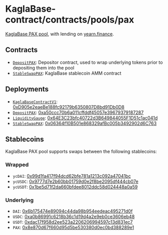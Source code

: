 # KaglaBase-contract/contracts/pools/pax

[KaglaBase PAX pool](https://www.KaglaBase.fi/pax), with lending on [yearn.finance](https://yearn.finance/).

## Contracts

* [`DepositPAX`](DepositPAX.vy): Depositor contract, used to wrap underlying tokens prior to depositing them into the pool
* [`StableSwapPAX`](StableSwapPAX.vy): KaglaBase stablecoin AMM contract

## Deployments

* [`KaglaBaseContractV1`](../../tokens/KaglaTokenV1.vy): [0xD905e2eaeBe188fc92179b6350807D8bd91Db0D8](https://etherscan.io/address/0xD905e2eaeBe188fc92179b6350807D8bd91Db0D8)
* [`DepositPAX`](DepositPAX.vy): [0xa50ccc70b6a011cffddf45057e39679379187287](https://etherscan.io/address/0xa50ccc70b6a011cffddf45057e39679379187287)
* [`LiquidityGauge`](../../gauges/LiquidityGauge.vy): [0x64E3C23bfc40722d3B649844055F1D51c1ac041d](https://etherscan.io/address/0x64E3C23bfc40722d3B649844055F1D51c1ac041d)
* [`StableSwapPAX`](StableSwapPAX.vy): [0x06364f10B501e868329afBc005b3492902d6C763](https://etherscan.io/address/0x06364f10B501e868329afBc005b3492902d6C763)

## Stablecoins

KaglaBase PAX pool supports swaps between the following stablecoins:

### Wrapped

* `ycDAI`: [0x99d1fa417f94dcd62bfe781a1213c092a47041bc](https://etherscan.io/address/0x99d1fa417f94dcd62bfe781a1213c092a47041bc)
* `ycUSDC`: [0x9777d7e2b60bb01759d0e2f8be2095df444cb07e](https://etherscan.io/address/0x9777d7e2b60bb01759d0e2f8be2095df444cb07e)
* `ycUSDT`: [0x1be5d71f2da660bfdee8012ddc58d024448a0a59](https://etherscan.io/address/0x1be5d71f2da660bfdee8012ddc58d024448a0a59)

### Underlying

* `DAI`: [0x6b175474e89094c44da98b954eedeac495271d0f](https://etherscan.io/token/0x6b175474e89094c44da98b954eedeac495271d0f)
* `USDC`: [0xa0b86991c6218b36c1d19d4a2e9eb0ce3606eb48](https://etherscan.io/token/0xa0b86991c6218b36c1d19d4a2e9eb0ce3606eb48)
* `USDT`: [0xdac17f958d2ee523a2206206994597c13d831ec7](https://etherscan.io/address/0xdac17f958d2ee523a2206206994597c13d831ec7)
* `PAX`: [0x8e870d67f660d95d5be530380d0ec0bd388289e1](https://etherscan.io/address/0x8e870d67f660d95d5be530380d0ec0bd388289e1)
